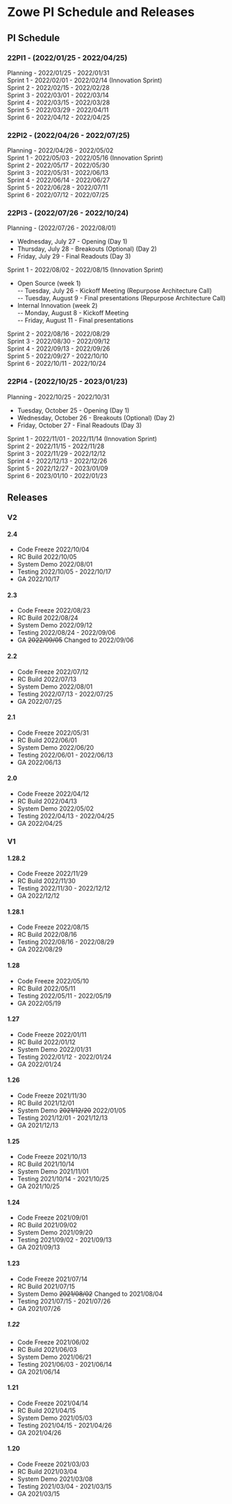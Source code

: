 # Zowe PI Schedule and Releases

## PI Schedule

### 22PI1 - (2022/01/25 - 2022/04/25)

Planning - 2022/01/25 - 2022/01/31<br>
Sprint 1 - 2022/02/01 - 2022/02/14 (Innovation Sprint)<br>
Sprint 2 - 2022/02/15 - 2022/02/28<br>
Sprint 3 - 2022/03/01 - 2022/03/14<br>
Sprint 4 - 2022/03/15 - 2022/03/28<br>
Sprint 5 - 2022/03/29 - 2022/04/11<br>
Sprint 6 - 2022/04/12 - 2022/04/25<br>

### 22PI2 - (2022/04/26 - 2022/07/25)

Planning - 2022/04/26 - 2022/05/02<br>
Sprint 1 - 2022/05/03 - 2022/05/16 (Innovation Sprint)<br>
Sprint 2 - 2022/05/17 - 2022/05/30<br>
Sprint 3 - 2022/05/31 - 2022/06/13<br>
Sprint 4 - 2022/06/14 - 2022/06/27<br>
Sprint 5 - 2022/06/28 - 2022/07/11<br>
Sprint 6 - 2022/07/12 - 2022/07/25<br>

### 22PI3 - (2022/07/26 - 2022/10/24)

Planning - (2022/07/26 - 2022/08/01)<br>
- Wednesday, July 27 - Opening (Day 1)<br>
- Thursday, July 28 - Breakouts (Optional) (Day 2)<br>
- Friday, July 29 - Final Readouts (Day 3)<br>

Sprint 1 - 2022/08/02 - 2022/08/15 (Innovation Sprint)<br>
- Open Source (week 1)<br>
-- Tuesday, July 26 - Kickoff Meeting (Repurpose Architecture Call)<br>
-- Tuesday, August 9 - Final presentations (Repurpose Architecture Call)<br>
- Internal Innovation (week 2)<br>
-- Monday, August 8 - Kickoff Meeting<br>
-- Friday, August 11 - Final presentations<br>

Sprint 2 - 2022/08/16 - 2022/08/29<br>
Sprint 3 - 2022/08/30 - 2022/09/12<br>
Sprint 4 - 2022/09/13 - 2022/09/26<br>
Sprint 5 - 2022/09/27 - 2022/10/10<br>
Sprint 6 - 2022/10/11 - 2022/10/24<br>


### 22PI4 - (2022/10/25 - 2023/01/23)

Planning - 2022/10/25 - 2022/10/31<br>

- Tuesday, October 25 - Opening (Day 1)<br>
- Wednesday, October 26 - Breakouts (Optional) (Day 2)<br>
- Friday, October 27 - Final Readouts (Day 3)<br>

Sprint 1 - 2022/11/01 - 2022/11/14 (Innovation Sprint)<br>
Sprint 2 - 2022/11/15 - 2022/11/28<br>
Sprint 3 - 2022/11/29 - 2022/12/12<br>
Sprint 4 - 2022/12/13 - 2022/12/26<br>
Sprint 5 - 2022/12/27 - 2023/01/09<br>
Sprint 6 - 2023/01/10 - 2022/01/23<br>

## Releases

### V2

#### 2.4 </br>
- Code Freeze 2022/10/04<br>
- RC Build 2022/10/05<br>
- System Demo 2022/08/01<br>
- Testing 2022/10/05 - 2022/10/17<br>
- GA 2022/10/17<br>

#### 2.3 </br>
- Code Freeze 2022/08/23<br>
- RC Build 2022/08/24<br>
- System Demo 2022/09/12<br>
- Testing 2022/08/24 - 2022/09/06<br>
- GA ~~2022/09/05~~ Changed to 2022/09/06<br>

#### 2.2 </br>
- Code Freeze 2022/07/12<br>
- RC Build 2022/07/13<br>
- System Demo 2022/08/01<br>
- Testing 2022/07/13 - 2022/07/25<br>
- GA 2022/07/25<br>

#### 2.1 <br/>
- Code Freeze 2022/05/31<br>
- RC Build 2022/06/01<br>
- System Demo 2022/06/20<br>
- Testing 2022/06/01 - 2022/06/13<br>
- GA 2022/06/13<br>

#### 2.0 <br/>
- Code Freeze 2022/04/12<br>
- RC Build 2022/04/13<br>
- System Demo 2022/05/02<br>
- Testing 2022/04/13 - 2022/04/25<br>
- GA 2022/04/25<br>


### V1

#### 1.28.2 <br/>
- Code Freeze 2022/11/29<br>
- RC Build 2022/11/30<br>
- Testing 2022/11/30 - 2022/12/12<br>
- GA 2022/12/12<br>

#### 1.28.1 <br/>
- Code Freeze 2022/08/15<br>
- RC Build 2022/08/16<br>
- Testing 2022/08/16 - 2022/08/29<br>
- GA 2022/08/29<br>

#### 1.28<br>
- Code Freeze 2022/05/10<br>
- RC Build 2022/05/11<br>
- Testing 2022/05/11 - 2022/05/19<br>
- GA 2022/05/19<br>

#### 1.27<br>
- Code Freeze 2022/01/11<br>
- RC Build 2022/01/12<br>
- System Demo 2022/01/31<br>
- Testing 2022/01/12 - 2022/01/24<br>
- GA 2022/01/24<br>

#### 1.26<br>
- Code Freeze 2021/11/30<br>
- RC Build 2021/12/01<br>
- System Demo ~~2021/12/20~~ 2022/01/05<br>
- Testing 2021/12/01 - 2021/12/13<br>
- GA 2021/12/13<br>

#### 1.25<br>
- Code Freeze 2021/10/13<br>
- RC Build 2021/10/14<br>
- System Demo 2021/11/01<br>
- Testing 2021/10/14 - 2021/10/25<br>
- GA 2021/10/25<br>

#### 1.24<br>
- Code Freeze 2021/09/01<br>
- RC Build 2021/09/02<br>
- System Demo 2021/09/20<br>
- Testing 2021/09/02 - 2021/09/13<br>
- GA 2021/09/13<br>

#### 1.23<br>
- Code Freeze 2021/07/14<br>
- RC Build 2021/07/15<br>
- System Demo ~~2021/08/02~~ Changed to 2021/08/04<br>
- Testing 2021/07/15 - 2021/07/26<br>
- GA 2021/07/26<br>

##### 1.22<br>
- Code Freeze 2021/06/02<br>
- RC Build 2021/06/03<br>
- System Demo 2021/06/21<br>
- Testing 2021/06/03 - 2021/06/14<br>
- GA 2021/06/14<br>

#### 1.21<br>
- Code Freeze 2021/04/14<br>
- RC Build 2021/04/15<br>
- System Demo 2021/05/03<br>
- Testing 2021/04/15 - 2021/04/26<br>
- GA 2021/04/26<br>

#### 1.20<br>
- Code Freeze 2021/03/03<br>
- RC Build 2021/03/04<br>
- System Demo 2021/03/08<br>
- Testing 2021/03/04 - 2021/03/15<br>
- GA 2021/03/15<br>
